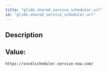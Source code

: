 ```yaml
---
title: "glide.shared_service_scheduler.url"
id: "glide.shared_service_scheduler.url"
---
```

## Description



## Value: 
```
https://sncmlscheduler.service-now.com/
```
